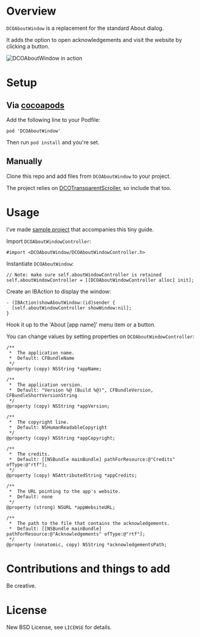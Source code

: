 # Overview

`DCOAboutWindow` is a replacement for the standard About dialog. 

It adds the option to open acknowledgements and visit the website by clicking a button.

![DCOAboutWindow in action](https://raw.github.com/DangerCove/DCOAboutWindow/master/screenshots/DCOAboutWindow.jpg)

# Setup

## Via [cocoapods](http://cocoapods.org)

Add the following line to your Podfile:

    pod 'DCOAboutWindow'

Then run `pod install` and you're set.

## Manually

Clone this repo and add files from `DCOAboutWindow` to your project.

The project relies on [DCOTransparentScroller](https://github.com/DangerCove/DCOTransparentScroller), so include that too.

# Usage

I've made [sample project](https://github.com/DangerCove/DCOAboutWindowExample) that accompanies this tiny guide.

Import `DCOAboutWindowController`:

    #import <DCOAboutWindow/DCOAboutWindowController.h>

Instantiate `DCOAboutWindow`:

    // Note: make sure self.aboutWindowController is retained
    self.aboutWindowController = [[DCOAboutWindowController alloc] init];

Create an IBAction to display the window:

    - (IBAction)showAboutWindow:(id)sender {
      [self.aboutWindowController showWindow:nil];
    }

Hook it up to the 'About [app name]' menu item or a button.

You can change values by setting properties on `DCOAboutWindowController`:

    /** 
     *  The application name. 
     *  Default: CFBundleName
     */
    @property (copy) NSString *appName;

    /** 
     *  The application version. 
     *  Default: "Version %@ (Build %@)", CFBundleVersion, CFBundleShortVersionString
     */
    @property (copy) NSString *appVersion;

    /** 
     *  The copyright line.
     *  Default: NSHumanReadableCopyright
     */
    @property (copy) NSString *appCopyright;

    /** 
     *  The credits.
     *  Default: [[NSBundle mainBundle] pathForResource:@"Credits" ofType:@"rtf"];
     */
    @property (copy) NSAttributedString *appCredits;

    /** 
     *  The URL pointing to the app's website. 
     *  Default: none
     */
    @property (strong) NSURL *appWebsiteURL;

    /** 
     *  The path to the file that contains the acknowledgements. 
     *  Default: [[NSBundle mainBundle] pathForResource:@"Acknowledgements" ofType:@"rtf"];
     */
    @property (nonatomic, copy) NSString *acknowledgementsPath;



# Contributions and things to add

Be creative.

# License

New BSD License, see `LICENSE` for details.
